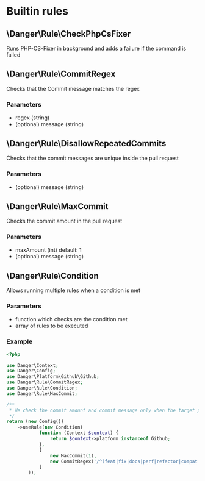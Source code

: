 # Builtin rules

## \Danger\Rule\CheckPhpCsFixer

Runs PHP-CS-Fixer in background and adds a failure if the command is failed

## \Danger\Rule\CommitRegex

Checks that the Commit message matches the regex

### Parameters

- regex (string)
- (optional) message (string)

## \Danger\Rule\DisallowRepeatedCommits

Checks that the commit messages are unique inside the pull request

### Parameters

- (optional) message (string)

## \Danger\Rule\MaxCommit

Checks the commit amount in the pull request

### Parameters

- maxAmount (int) default: 1
- (optional) message (string)

## \Danger\Rule\Condition

Allows running multiple rules when a condition is met

### Parameters

- function which checks are the condition met
- array of rules to be executed


### Example

```php
<?php

use Danger\Context;
use Danger\Config;
use Danger\Platform\Github\Github;
use Danger\Rule\CommitRegex;
use Danger\Rule\Condition;
use Danger\Rule\MaxCommit;

/**
 * We check the commit amount and commit message only when the target platform is Github
 */
return (new Config())
    ->useRule(new Condition(
            function (Context $context) {
                return $context->platform instanceof Github;
            },
            [
                new MaxCommit(1),
                new CommitRegex('/^(feat|fix|docs|perf|refactor|compat|chore)(\(.+\))?\:\s(.{3,})/m')
            ]
        ));
```